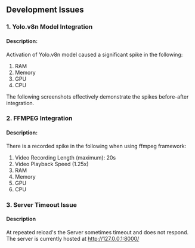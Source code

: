 ## Development Issues
### 1. Yolo.v8n Model Integration
#### Description: 
Activation of Yolo.v8n model caused a significant spike in the following:
1. RAM
2. Memory
3. GPU 
4. CPU

The following screenshots effectively demonstrate the spikes before-after integration.

### 2. FFMPEG Integration
#### Description:
There is a recorded spike in the following when using ffmpeg framework:
1. Video Recording Length (maximum): 20s
2. Video Playback Speed (1.25x)
3. RAM
4. Memory
5. GPU
6. CPU


### 3. Server Timeout Issue
#### Description
At repeated reload's the Server sometimes timeout and does not respond. 
The server is currently hosted at http://127.0.0.1:8000/